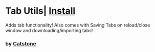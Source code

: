 # Tab Utils| [Install](index.js?raw=1)

Adds tab functionality! Also comes with Saving Tabs on reload/close window and downloading/importing tabs!

### by [Catstone](https://github.com/RedCatstone)
